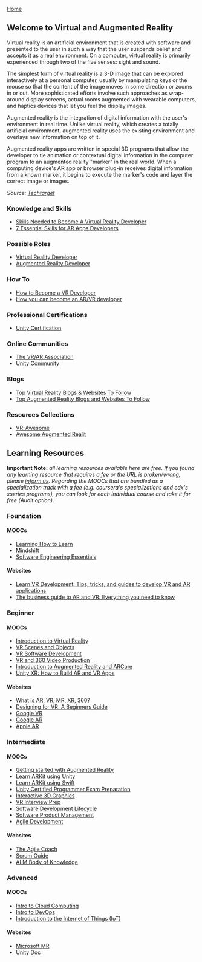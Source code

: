 [Home](index.md)
## Welcome to Virtual and Augmented Reality

Virtual reality is an artificial environment that is created with software and presented to the user in such a way that the user suspends belief and accepts it as a real environment. On a computer, virtual reality is primarily experienced through two of the five senses: sight and sound.

The simplest form of virtual reality is a 3-D image that can be explored interactively at a personal computer, usually by manipulating keys or the mouse so that the content of the image moves in some direction or zooms in or out. More sophisticated efforts involve such approaches as wrap-around display screens, actual rooms augmented with wearable computers, and haptics devices that let you feel the display images.

Augmented reality is the integration of digital information with the user's environment in real time. Unlike virtual reality, which creates a totally artificial environment, augmented reality uses the existing environment and overlays new information on top of it.

Augmented reality apps are written in special 3D programs that allow the developer to tie animation or contextual digital information in the computer program to an augmented reality "marker" in the real world. When a computing device's AR app or browser plug-in receives digital information from a known marker, it begins to execute the marker's code and layer the correct image or images.

*Source: [Techtarget](https://whatis.techtarget.com/definition/virtual-reality)*

### Knowledge and Skills

- [Skills Needed to Become A Virtual Reality Developer](https://www.globaltechcouncil.org/virtual-reality/skills-needed-to-become-a-virtual-reality-developer/)
- [7 Essential Skills for AR Apps Developers](https://ourcodeworld.com/articles/read/1091/7-essential-skills-for-ar-apps-developers)

### Possible Roles

- [Virtual Reality Developer](https://www.paysa.com/salaries/virtual-reality-developer--t)
- [Augmented Reality Developer](https://www.paysa.com/salaries/augmented-reality-developer--t)

### How To

- [How to Become a VR Developer](https://medium.com/@OmniVirt/how-to-become-a-vr-developer-8b160339abbd)
- [How you can become an AR/VR developer](https://blog.pusher.com/how-you-can-become-an-ar-vr-developer/)

### Professional Certifications

- [Unity Certification](https://certification.unity.com/)

### Online Communities

- [The VR/AR Association](http://www.thevrara.com/)
- [Unity Community](https://unity.com/community)

### Blogs

- [Top Virtual Reality Blogs & Websites To Follow](https://blog.feedspot.com/virtual_reality_blogs/)
- [Top Augmented Reality Blogs and Websites To Follow](https://blog.feedspot.com/augmented_reality_blogs/)

### Resources Collections

- [VR-Awesome](https://github.com/Vytek/VR-Awesome)
- [Awesome Augmented Realit](https://github.com/Domeee/awesome-augmented-reality)

## Learning Resources

**Important Note:** *all learning resources available here are free. If you found any learning resource that requires a fee or the URL is broken/wrong, please [inform us](https://github.com/ayshahrah/seg/issues). Regarding the MOOCs that are bundled as a specialization track with a fee (e.g. coursera's specializations and edx's xseries programs), you can look for each individual course and take it for free (Audit option).*

### Foundation

#### MOOCs

- [Learning How to Learn](https://www.coursera.org/learn/learning-how-to-learn)
- [Mindshift](https://www.coursera.org/learn/mindshift)
- [Software Engineering Essentials](https://www.edx.org/course/software-engineering-essentials)

#### Websites

- [Learn VR Development: Tips, tricks, and guides to develop VR and AR applications](https://circuitstream.com/blog/programming-development-guides/)
- [The business guide to AR and VR: Everything you need to know](https://www.zdnet.com/article/the-business-guide-to-ar-and-vr-everything-you-need-to-know/)

### Beginner

#### MOOCs

- [Introduction to Virtual Reality](https://www.udacity.com/course/introduction-to-virtual-reality--ud1012)
- [VR Scenes and Objects](https://www.udacity.com/course/vr-scenes-and-objects--ud1013)
- [VR Software Development](https://www.udacity.com/course/vr-software-development--ud1014)
- [VR and 360 Video Production](https://www.coursera.org/learn/360-vr-video-production)
- [Introduction to Augmented Reality and ARCore](https://www.coursera.org/learn/ar)
- [Unity XR: How to Build AR and VR Apps](https://www.coursera.org/specializations/unity-xr)

#### Websites

- [What is AR, VR, MR, XR, 360?](https://unity3d.com/what-is-xr-glossary)
- [Designing for VR: A Beginners Guide](https://blog.marvelapp.com/designing-vr-beginners-guide/)
- [Google VR](https://developers.google.com/vr/)
- [Google AR](https://developers.google.com/ar/)
- [Apple AR](https://developer.apple.com/augmented-reality/)

### Intermediate

#### MOOCs

- [Getting started with Augmented Reality](https://www.coursera.org/learn/augmented-reality)
- [Learn ARKit using Unity](https://www.udacity.com/course/learn-arkit-using-unity--ud114)
- [Learn ARKit using Swift](https://www.udacity.com/course/learn-arkit-using-swift--ud116)
- [Unity Certified Programmer Exam Preparation](https://www.coursera.org/specializations/unity-certified-programmer)
- [Interactive 3D Graphics](https://www.udacity.com/course/interactive-3d-graphics--cs291)
- [VR Interview Prep](https://www.udacity.com/course/vr-interview-prep--ud251)
- [Software Development Lifecycle](https://www.coursera.org/specializations/software-development-lifecycle)
- [Software Product Management](https://www.coursera.org/specializations/product-management)
- [Agile Development](https://www.coursera.org/specializations/agile-development)

#### Websites

- [The Agile Coach](https://www.atlassian.com/agile)
- [Scrum Guide](http://www.scrumguides.org/)
- [ALM Body of Knowledge](http://www.almbok.com/start)

### Advanced

#### MOOCs

- [Intro to Cloud Computing](https://www.udacity.com/course/intro-to-cloud-computing--ud080)
- [Intro to DevOps](https://www.udacity.com/course/intro-to-devops--ud611)
- [Introduction to the Internet of Things (IoT)](https://www.edx.org/course/introduction-to-the-internet-of-things-iot-1)

#### Websites

- [Microsoft MR](https://developer.microsoft.com/en-us/mixed-reality/)
- [Unity Doc](https://docs.unity3d.com/Manual/index.html)
